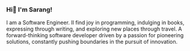 ### Hi👋 I'm Sarang! 
I am a Software Engineer.  II find joy in programming, indulging in books, expressing through writing, and exploring new places through travel.
A forward-thinking software developer driven by a passion for pioneering solutions, constantly pushing boundaries in the pursuit of innovation.
<!--
**Sarang-Pitale/Sarang-Pitale** is a ✨ _special_ ✨ repository because its `README.md` (this file) appears on your GitHub profile.

Here are some ideas to get you started:

- 🔭 I’m currently working on ...
- 🌱 I’m currently learning ...
- 👯 I’m looking to collaborate on ...
- 🤔 I’m looking for help with ...
- 💬 Ask me about ...
- 📫 How to reach me: ...
- 😄 Pronouns: ...
- ⚡ Fun fact: ...
-->
